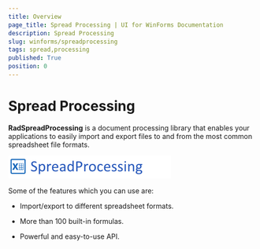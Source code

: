 ```yaml
---
title: Overview
page_title: Spread Processing | UI for WinForms Documentation
description: Spread Processing
slug: winforms/spreadprocessing
tags: spread,processing
published: True
position: 0
---
```


# Spread Processing


__RadSpreadProcessing__ is a document processing library that enables your applications to easily import and export files to and from the most common spreadsheet file formats.

![spreadprocessing-overview 001](images/spreadprocessing-overview001.png)

Some of the features which you can use are:
        

* Import/export to different spreadsheet formats.
            

* More than 100 built-in formulas.
            

* Powerful and easy-to-use API.
            
